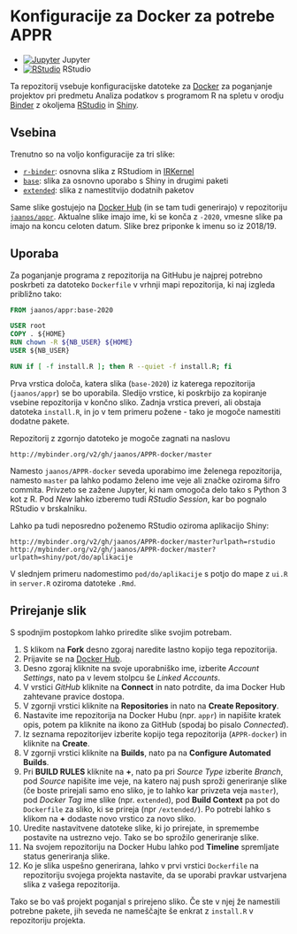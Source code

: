 # Konfiguracije za Docker za potrebe APPR

* [![Jupyter](http://mybinder.org/badge.svg)](http://mybinder.org/v2/gh/jaanos/APPR-docker/master) Jupyter
* [![RStudio](http://mybinder.org/badge.svg)](http://mybinder.org/v2/gh/jaanos/APPR-docker/master?urlpath=rstudio) RStudio

Ta repozitorij vsebuje konfiguracijske datoteke za [Docker](https://shiny.rstudio.com/) za poganjanje projektov pri predmetu Analiza podatkov s programom R na spletu v orodju [Binder](https://mybinder.org/) z okoljema [RStudio](https://www.rstudio.com/) in [Shiny](https://shiny.rstudio.com/).

## Vsebina

Trenutno so na voljo konfiguracije za tri slike:

* [`r-binder`](r-binder/): osnovna slika z RStudiom in [IRKernel](https://irkernel.github.io/)
* [`base`](base/): slika za osnovno uporabo s Shiny in drugimi paketi
* [`extended`](extended/): slika z namestitvijo dodatnih paketov

Same slike gostujejo na [Docker Hub](https://hub.docker.com/) (in se tam tudi generirajo) v repozitoriju [`jaanos/appr`](https://hub.docker.com/r/jaanos/appr/). Aktualne slike imajo ime, ki se konča z `-2020`, vmesne slike pa imajo na koncu celoten datum. Slike brez priponke k imenu so iz 2018/19.

## Uporaba

Za poganjanje programa z repozitorija na GitHubu je najprej potrebno poskrbeti za datoteko `Dockerfile` v vrhnji mapi repozitorija, ki naj izgleda približno tako:

```Dockerfile
FROM jaanos/appr:base-2020

USER root
COPY . ${HOME}
RUN chown -R ${NB_USER} ${HOME}
USER ${NB_USER}

RUN if [ -f install.R ]; then R --quiet -f install.R; fi
```

Prva vrstica določa, katera slika (`base-2020`) iz katerega repozitorija (`jaanos/appr`) se bo uporabila. Sledijo vrstice, ki poskrbijo za kopiranje vsebine repozitorija v končno sliko. Zadnja vrstica preveri, ali obstaja datoteka `install.R`, in jo v tem primeru požene - tako je mogoče namestiti dodatne pakete.

Repozitorij z zgornjo datoteko je mogoče zagnati na naslovu

    http://mybinder.org/v2/gh/jaanos/APPR-docker/master

Namesto `jaanos/APPR-docker` seveda uporabimo ime želenega repozitorija, namesto `master` pa lahko podamo želeno ime veje ali značke oziroma šifro commita.
Privzeto se zažene Jupyter, ki nam omogoča delo tako s Python 3 kot z R. Pod *New* lahko izberemo tudi *RStudio Session*, kar bo pognalo RStudio v brskalniku.

Lahko pa tudi neposredno poženemo RStudio oziroma aplikacijo Shiny:

    http://mybinder.org/v2/gh/jaanos/APPR-docker/master?urlpath=rstudio
    http://mybinder.org/v2/gh/jaanos/APPR-docker/master?urlpath=shiny/pot/do/aplikacije

V slednjem primeru nadomestimo `pod/do/aplikacije` s potjo do mape z `ui.R` in `server.R` oziroma datoteke `.Rmd`.

## Prirejanje slik

S spodnjim postopkom lahko priredite slike svojim potrebam.

1.  S klikom na **Fork** desno zgoraj naredite lastno kopijo tega repozitorija.
2.  Prijavite se na [Docker Hub](https://hub.docker.com/).
3.  Desno zgoraj kliknite na svoje uporabniško ime, izberite *Account Settings*, nato pa v levem stolpcu še *Linked Accounts*.
4.  V vrstici *GitHub* kliknite na **Connect** in nato potrdite, da ima Docker Hub zahtevane pravice dostopa.
5.  V zgornji vrstici kliknite na **Repositories** in nato na **Create Repository**.
6.  Nastavite ime repozitorija na Docker Hubu (npr. `appr`) in napišite kratek opis, potem pa kliknite na ikono za GitHub (spodaj bo pisalo *Connected*).
7.  Iz seznama repozitorijev izberite kopijo tega repozitorija (`APPR-docker`) in kliknite na **Create**.
8.  V zgornji vrstici kliknite na **Builds**, nato pa na **Configure Automated Builds**.
9.  Pri **BUILD RULES** kliknite na **+**, nato pa pri *Source Type* izberite *Branch*, pod *Source* napišite ime veje, na katero naj push sproži generiranje slike (če boste prirejali samo eno sliko, je to lahko kar privzeta veja `master`), pod *Docker Tag* ime slike (npr. `extended`), pod **Build Context** pa pot do `Dockerfile` za sliko, ki se prireja (npr `/extended/`). Po potrebi lahko s klikom na **+** dodaste novo vrstico za novo sliko.
10. Uredite nastavitvene datoteke slike, ki jo prirejate, in spremembe postavite na ustrezno vejo. Tako se bo sprožilo generiranje slike.
11. Na svojem repozitoriju na Docker Hubu lahko pod **Timeline** spremljate status generiranja slike.
12. Ko je slika uspešno generirana, lahko v prvi vrstici `Dockerfile` na repozitoriju svojega projekta nastavite, da se uporabi pravkar ustvarjena slika z vašega repozitorija.

Tako se bo vaš projekt poganjal s prirejeno sliko. Če ste v njej že namestili potrebne pakete, jih seveda ne nameščajte še enkrat z `install.R` v repozitoriju projekta.
